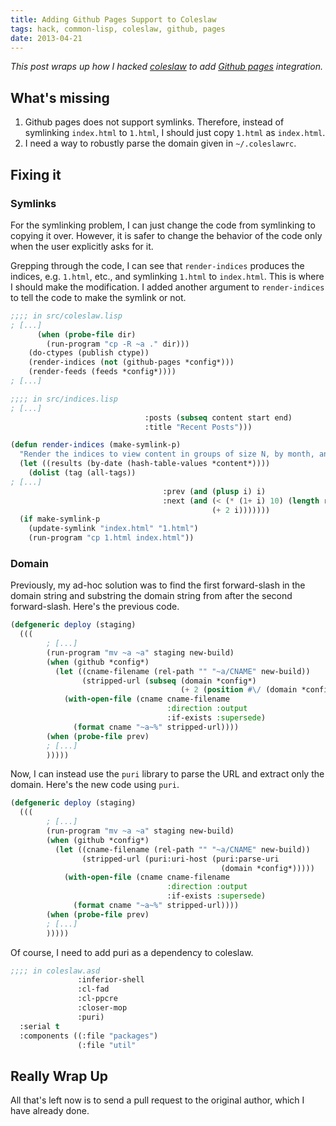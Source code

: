 ```yaml
---
title: Adding Github Pages Support to Coleslaw
tags: hack, common-lisp, coleslaw, github, pages
date: 2013-04-21
---
```

_This post wraps up how I hacked [coleslaw](https://github.com/redline6561/coleslaw) to add [Github pages](http://pages.github.com/) integration._

## What's missing ##

1. Github pages does not support symlinks. Therefore, instead of symlinking `index.html` to `1.html`, I should just copy `1.html` as `index.html`.
2. I need a way to robustly parse the domain given in `~/.coleslawrc`.

## Fixing it ##

### Symlinks ###

For the symlinking problem, I can just change the code from symlinking to copying it over. However, it is safer to change the behavior of the code only when the user explicitly asks for it.

Grepping through the code, I can see that `render-indices` produces the indices, e.g. `1.html`, etc., and symlinking `1.html` to `index.html`. This is where I should make the modification. I added another argument to `render-indices` to tell the code to make the symlink or not.

```commonlisp
;;;; in src/coleslaw.lisp
; [...]
      (when (probe-file dir)
        (run-program "cp -R ~a ." dir)))
    (do-ctypes (publish ctype))
    (render-indices (not (github-pages *config*)))
    (render-feeds (feeds *config*))))
; [...]

;;;; in src/indices.lisp
; [...]
                              :posts (subseq content start end)
                              :title "Recent Posts")))

(defun render-indices (make-symlink-p)
  "Render the indices to view content in groups of size N, by month, and by tag"
  (let ((results (by-date (hash-table-values *content*))))
    (dolist (tag (all-tags))
; [...]
                                  :prev (and (plusp i) i)
                                  :next (and (< (* (1+ i) 10) (length results))
                                             (+ 2 i)))))))
  (if make-symlink-p
    (update-symlink "index.html" "1.html")
    (run-program "cp 1.html index.html"))
```

### Domain ###
Previously, my ad-hoc solution was to find the first forward-slash in the domain string and substring the domain string from after the second forward-slash. Here's the previous code.

```commonlisp
(defgeneric deploy (staging)
  (((
        ; [...]
        (run-program "mv ~a ~a" staging new-build)
        (when (github *config*)
          (let ((cname-filename (rel-path "" "~a/CNAME" new-build))
                (stripped-url (subseq (domain *config*)
                                      (+ 2 (position #\/ (domain *config*))))))
            (with-open-file (cname cname-filename
                                   :direction :output
                                   :if-exists :supersede)
              (format cname "~a~%" stripped-url))))
        (when (probe-file prev)
        ; [...]
        )))))
```

Now, I can instead use the `puri` library to parse the URL and extract only the domain. Here's the new code using `puri`.

```commonlisp
(defgeneric deploy (staging)
  (((
        ; [...]
        (run-program "mv ~a ~a" staging new-build)
        (when (github *config*)
          (let ((cname-filename (rel-path "" "~a/CNAME" new-build))
                (stripped-url (puri:uri-host (puri:parse-uri
                                               (domain *config*)))))
            (with-open-file (cname cname-filename
                                   :direction :output
                                   :if-exists :supersede)
              (format cname "~a~%" stripped-url))))
        (when (probe-file prev)
        ; [...]
        )))))
```

Of course, I need to add puri as a dependency to coleslaw.

```commonlisp
;;;; in coleslaw.asd
               :inferior-shell
               :cl-fad
               :cl-ppcre
               :closer-mop
               :puri)
  :serial t
  :components ((:file "packages")
               (:file "util"
```

## Really Wrap Up ##

All that's left now is to send a pull request to the original author, which I have already done.

